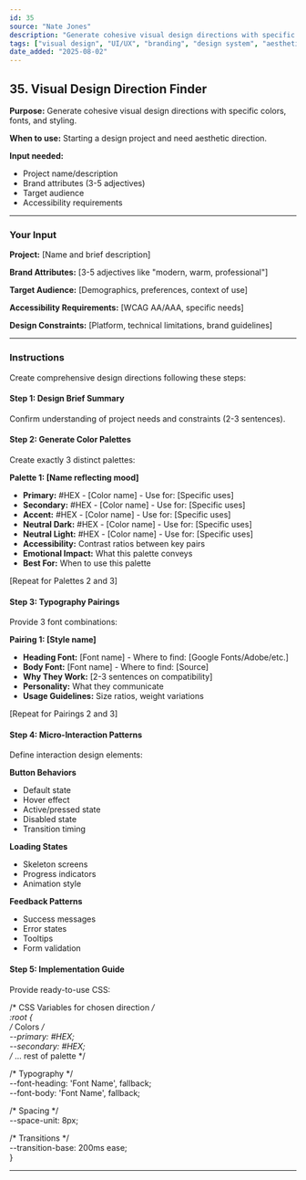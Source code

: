 ```yaml
---
id: 35
source: "Nate Jones"
description: "Generate cohesive visual design directions with specific colors, fonts, and styling."
tags: ["visual design", "UI/UX", "branding", "design system", "aesthetics"]
date_added: "2025-08-02"
---
```


## 35\. Visual Design Direction Finder

**Purpose:** Generate cohesive visual design directions with specific colors, fonts, and styling.

**When to use:** Starting a design project and need aesthetic direction.

**Input needed:**

* Project name/description  
* Brand attributes (3-5 adjectives)  
* Target audience  
* Accessibility requirements

---

### **Your Input**

**Project:** \[Name and brief description\]

**Brand Attributes:** \[3-5 adjectives like "modern, warm, professional"\]

**Target Audience:** \[Demographics, preferences, context of use\]

**Accessibility Requirements:** \[WCAG AA/AAA, specific needs\]

**Design Constraints:** \[Platform, technical limitations, brand guidelines\]

---

### **Instructions**

Create comprehensive design directions following these steps:

#### **Step 1: Design Brief Summary**

Confirm understanding of project needs and constraints (2-3 sentences).

#### **Step 2: Generate Color Palettes**

Create exactly 3 distinct palettes:

**Palette 1: \[Name reflecting mood\]**

* **Primary:** \#HEX \- \[Color name\] \- Use for: \[Specific uses\]  
* **Secondary:** \#HEX \- \[Color name\] \- Use for: \[Specific uses\]  
* **Accent:** \#HEX \- \[Color name\] \- Use for: \[Specific uses\]  
* **Neutral Dark:** \#HEX \- \[Color name\] \- Use for: \[Specific uses\]  
* **Neutral Light:** \#HEX \- \[Color name\] \- Use for: \[Specific uses\]  
* **Accessibility:** Contrast ratios between key pairs  
* **Emotional Impact:** What this palette conveys  
* **Best For:** When to use this palette

\[Repeat for Palettes 2 and 3\]

#### **Step 3: Typography Pairings**

Provide 3 font combinations:

**Pairing 1: \[Style name\]**

* **Heading Font:** \[Font name\] \- Where to find: \[Google Fonts/Adobe/etc.\]  
* **Body Font:** \[Font name\] \- Where to find: \[Source\]  
* **Why They Work:** \[2-3 sentences on compatibility\]  
* **Personality:** What they communicate  
* **Usage Guidelines:** Size ratios, weight variations

\[Repeat for Pairings 2 and 3\]

#### **Step 4: Micro-Interaction Patterns**

Define interaction design elements:

**Button Behaviors**

* Default state  
* Hover effect  
* Active/pressed state  
* Disabled state  
* Transition timing

**Loading States**

* Skeleton screens  
* Progress indicators  
* Animation style

**Feedback Patterns**

* Success messages  
* Error states  
* Tooltips  
* Form validation

#### **Step 5: Implementation Guide**

Provide ready-to-use CSS:

/\* CSS Variables for chosen direction */*  
 *:root {*  
 */* Colors */*  
 *\--primary: \#HEX;*  
 *\--secondary: \#HEX;*  
 */* ... rest of palette \*/

/\* Typography \*/  
 \--font-heading: 'Font Name', fallback;  
 \--font-body: 'Font Name', fallback;

/\* Spacing \*/  
 \--space-unit: 8px;

/\* Transitions \*/  
 \--transition-base: 200ms ease;  
 }

---